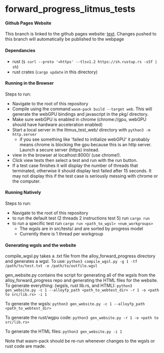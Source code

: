 # forward_progress_litmus_tests

#### Github Pages Website
This branch is linked to the github pages website: [text](https://ucsc-chpl.github.io/forward_progress_litmus_tests/). Changes pushed to this branch will automatically be published to the webpage

#### Dependancies
- rust (`$ curl --proto '=https' --tlsv1.2 https://sh.rustup.rs -sSf | sh`)
- rust crates (`cargo update` in this directory)

#### Running in the Browser
Steps to run:
- Navigate to the root of this repository
- Compile using the command `wasm-pack build --target web`. This will generate the webGPU bindings and javascript in the pkg/ directory.
- Make sure webGPU is enabled in chrome (chrome://gpu, webGPU should have hardware acceleration enabled)
- Start a local server in the litmus_test_web/ directory with `python3 -m http.server`
  - if you see something like 'failed to initialize webGPU' it probably means chrome is blocking the gpu because this is an http server. Launch a secure server (https) instead.
- view in the browser at localhost:8000/ (use chrome!). 
- Click view tests then select a test and run with the run button.
- If a test case finishes it will display the number of threads that terminated, otherwise it should display test failed after 15 seconds. It may not display this if the test case is seriously messing with chrome or the computer. 

#### Running Natively
Steps to run: 
- Navigate to the root of this repository
- to run the default test (2 threads 2 instructions test 5) run `cargo run`
- to run a specific test run `cargo run <path_to_wgsl> <num_workgroups>`
  - The wgsls are in src/tests/ and are sorted by progress model
  - Currently there is 1 thread per workgroup

#### Generating wgsls and the website
compile_wgsl.py takes a .txt file from the alloy_forward_progress directory and generates a wgsl. To use:
`python3 compile_wgsl.py -g 1 -tf /path/to/test.txt -o /path/to/outfile.wgsl`

gen_website.py contains the script for generating all of the wgsls from the alloy_forward_progress repo and generating the HTML files for the website. To generate everything: (wgsls, rust lib.rs, and HTML):
`python3 gen_website.py -c 1 --alloyfp_path <path_to_webtest_dir> -r 1 -o <path to src/lib.rs> -i 1`

To generate the wgsls:
`python3 gen_website.py -c 1 --alloyfp_path <path_to_webtest_dir>`

To generate the rust/wgpu code:
`python3 gen_website.py -r 1 -o <path to src/lib.rs>`

To generate the HTML files:
`python3 gen_website.py -i 1`

Note that wasm-pack should be re-run whenever changes to the wgsls or rust code are made. 



